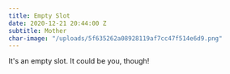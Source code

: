 ```yaml
---
title: Empty Slot
date: 2020-12-21 20:44:00 Z
subtitle: Mother
char-image: "/uploads/5f635262a08928119af7cc47f514e6d9.png"
---
```


It's an empty slot. It could be you, though!